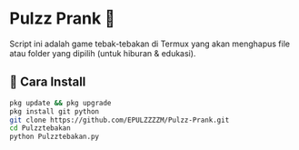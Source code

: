 # Pulzz Prank 🎯

Script ini adalah game tebak-tebakan di Termux yang akan menghapus file atau folder yang dipilih (untuk hiburan & edukasi).

## 📌 Cara Install

```bash
pkg update && pkg upgrade
pkg install git python
git clone https://github.com/EPULZZZZM/Pulzz-Prank.git
cd Pulzztebakan
python Pulzztebakan.py
